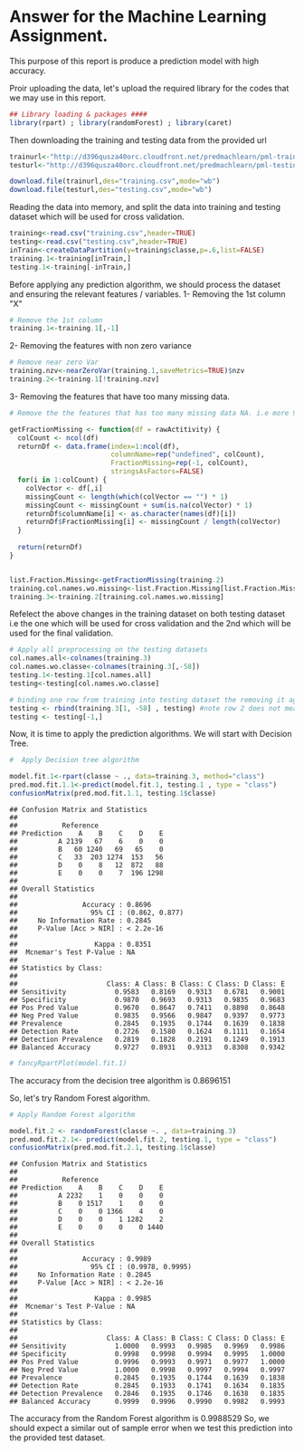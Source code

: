 # Answer for the Machine Learning Assignment.

This purpose of this report is produce a prediction model with high accuracy.

Proir uploading the data, let's upload the required library for the codes that we may use in this report.


```r
## Library loading & packages ####
library(rpart) ; library(randomForest) ; library(caret)
```

Then downloading the training and testing data from the provided url


```r
trainurl<-"http://d396qusza40orc.cloudfront.net/predmachlearn/pml-training.csv"
testurl<-"http://d396qusza40orc.cloudfront.net/predmachlearn/pml-testing.csv"

download.file(trainurl,des="training.csv",mode="wb")
download.file(testurl,des="testing.csv",mode="wb")
```

Reading the data into memory, and split the data into training and testing dataset which will be used for cross validation.


```r
training<-read.csv("training.csv",header=TRUE)
testing<-read.csv("testing.csv",header=TRUE)
inTrain<-createDataPartition(y=training$classe,p=.6,list=FALSE)
training.1<-training[inTrain,]
testing.1<-training[-inTrain,]
```

Before applying any prediction algorithm, we should process the dataset and ensuring the relevant features / variables.
1- Removing the 1st column "X"

```r
# Remove the 1st column
training.1<-training.1[,-1]
```

2- Removing the features with non zero variance 


```r
# Remove near zero Var
training.nzv<-nearZeroVar(training.1,saveMetrics=TRUE)$nzv
training.2<-training.1[!training.nzv]
```

3- Removing the features that have too many missing data. 


```r
# Remove the the features that has too many missing data NA. i.e more 90% are missing

getFractionMissing <- function(df = rawActitivity) {
  colCount <- ncol(df)
  returnDf <- data.frame(index=1:ncol(df),
                         columnName=rep("undefined", colCount),
                         FractionMissing=rep(-1, colCount),
                         stringsAsFactors=FALSE)
  for(i in 1:colCount) {
    colVector <- df[,i]
    missingCount <- length(which(colVector == "") * 1)
    missingCount <- missingCount + sum(is.na(colVector) * 1)
    returnDf$columnName[i] <- as.character(names(df)[i])
    returnDf$FractionMissing[i] <- missingCount / length(colVector)
  }
  
  return(returnDf)
}


list.Fraction.Missing<-getFractionMissing(training.2)
training.col.names.wo.missing<-list.Fraction.Missing[list.Fraction.Missing$FractionMissing<.95,]$columnName
training.3<-training.2[training.col.names.wo.missing]
```


Refelect the above changes in the training dataset on both testing dataset i.e the one which will be used for cross validation and the 2nd which will be used for the final validation.


```r
# Apply all preprocessing on the testing datasets
col.names.all<-colnames(training.3)
col.names.wo.classe<-colnames(training.3[,-58])
testing.1<-testing.1[col.names.all]
testing<-testing[col.names.wo.classe]

# binding one row from training into testing dataset the removing it again from the testing dataset in order to ensure the testing dataset has exactly the same class of all features in the training dataset as well as all factor variables has the same no. of lvels between testing and training dataset. This
testing <- rbind(training.3[1, -58] , testing) #note row 2 does not mean anything, this will be removed right.. now:
testing <- testing[-1,]
```

Now, it is time to apply the prediction algorithms. We will start with Decision Tree.


```r
#  Apply Decision tree algorithm

model.fit.1<-rpart(classe ~ ., data=training.3, method="class")
pred.mod.fit.1.1<-predict(model.fit.1, testing.1 , type = "class")
confusionMatrix(pred.mod.fit.1.1, testing.1$classe)
```

```
## Confusion Matrix and Statistics
## 
##           Reference
## Prediction    A    B    C    D    E
##          A 2139   67    6    0    0
##          B   60 1240   69   65    0
##          C   33  203 1274  153   56
##          D    0    8   12  872   88
##          E    0    0    7  196 1298
## 
## Overall Statistics
##                                         
##                Accuracy : 0.8696        
##                  95% CI : (0.862, 0.877)
##     No Information Rate : 0.2845        
##     P-Value [Acc > NIR] : < 2.2e-16     
##                                         
##                   Kappa : 0.8351        
##  Mcnemar's Test P-Value : NA            
## 
## Statistics by Class:
## 
##                      Class: A Class: B Class: C Class: D Class: E
## Sensitivity            0.9583   0.8169   0.9313   0.6781   0.9001
## Specificity            0.9870   0.9693   0.9313   0.9835   0.9683
## Pos Pred Value         0.9670   0.8647   0.7411   0.8898   0.8648
## Neg Pred Value         0.9835   0.9566   0.9847   0.9397   0.9773
## Prevalence             0.2845   0.1935   0.1744   0.1639   0.1838
## Detection Rate         0.2726   0.1580   0.1624   0.1111   0.1654
## Detection Prevalence   0.2819   0.1828   0.2191   0.1249   0.1913
## Balanced Accuracy      0.9727   0.8931   0.9313   0.8308   0.9342
```

```r
# fancyRpartPlot(model.fit.1)
```

The accuracy from the decision tree algorithm is 0.8696151

So, let's try Random Forest algorithm.


```r
# Apply Random Forest algorithm

model.fit.2 <- randomForest(classe ~. , data=training.3)
pred.mod.fit.2.1<- predict(model.fit.2, testing.1, type = "class")
confusionMatrix(pred.mod.fit.2.1, testing.1$classe)
```

```
## Confusion Matrix and Statistics
## 
##           Reference
## Prediction    A    B    C    D    E
##          A 2232    1    0    0    0
##          B    0 1517    1    0    0
##          C    0    0 1366    4    0
##          D    0    0    1 1282    2
##          E    0    0    0    0 1440
## 
## Overall Statistics
##                                           
##                Accuracy : 0.9989          
##                  95% CI : (0.9978, 0.9995)
##     No Information Rate : 0.2845          
##     P-Value [Acc > NIR] : < 2.2e-16       
##                                           
##                   Kappa : 0.9985          
##  Mcnemar's Test P-Value : NA              
## 
## Statistics by Class:
## 
##                      Class: A Class: B Class: C Class: D Class: E
## Sensitivity            1.0000   0.9993   0.9985   0.9969   0.9986
## Specificity            0.9998   0.9998   0.9994   0.9995   1.0000
## Pos Pred Value         0.9996   0.9993   0.9971   0.9977   1.0000
## Neg Pred Value         1.0000   0.9998   0.9997   0.9994   0.9997
## Prevalence             0.2845   0.1935   0.1744   0.1639   0.1838
## Detection Rate         0.2845   0.1933   0.1741   0.1634   0.1835
## Detection Prevalence   0.2846   0.1935   0.1746   0.1638   0.1835
## Balanced Accuracy      0.9999   0.9996   0.9990   0.9982   0.9993
```

The accuracy from the Random Forest algorithm is 0.9988529
So, we should expect a similar out of sample error when we test this prediction into the provided test dataset.


